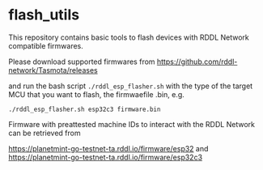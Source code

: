 # flash_utils

This repository contains basic tools to flash devices with RDDL Network compatible firmwares.

Please download supported firmwares from 
https://github.com/rddl-network/Tasmota/releases

and run the bash script ```./rddl_esp_flasher.sh``` with the type of the target MCU that you want to flash, the firmwaefile .bin, e.g.

```
./rddl_esp_flasher.sh esp32c3 firmware.bin
``` 

Firmware with preattested machine IDs to interact with the RDDL Network can be retrieved from

https://planetmint-go-testnet-ta.rddl.io/firmware/esp32
and
https://planetmint-go-testnet-ta.rddl.io/firmware/esp32c3